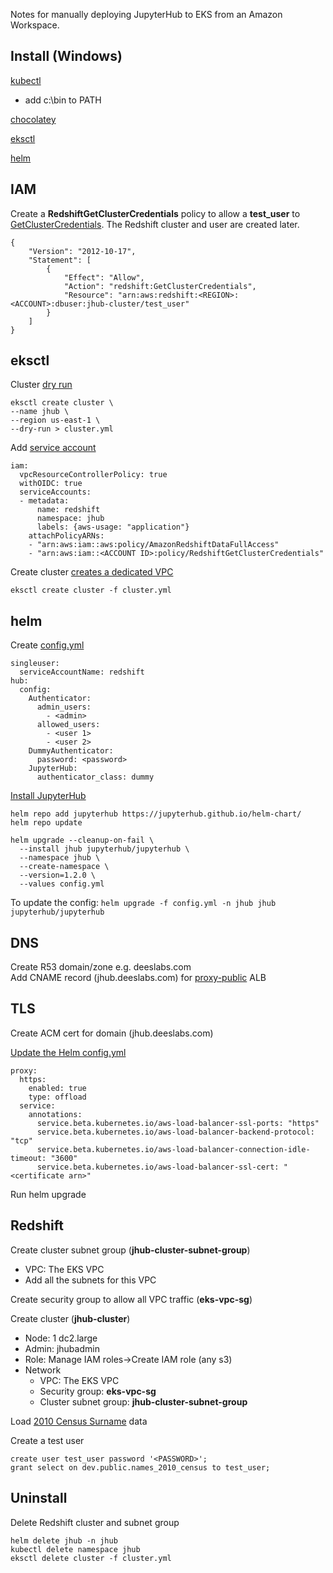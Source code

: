 Notes for manually deploying JupyterHub to EKS from an Amazon Workspace.

## Install (Windows)

[kubectl](https://docs.aws.amazon.com/eks/latest/userguide/install-kubectl.html) 

- add c:\bin to PATH

[chocolatey](https://chocolatey.org/install)  

[eksctl](https://docs.aws.amazon.com/eks/latest/userguide/eksctl.html)

[helm](https://docs.aws.amazon.com/eks/latest/userguide/helm.html)  

## IAM

Create a **RedshiftGetClusterCredentials** policy to allow a **test_user** to [GetClusterCredentials](https://docs.aws.amazon.com/redshift/latest/mgmt/generating-iam-credentials-role-permissions.html).  The Redshift cluster and user are created later.


```
{
    "Version": "2012-10-17",
    "Statement": [
        {
            "Effect": "Allow",
            "Action": "redshift:GetClusterCredentials",
            "Resource": "arn:aws:redshift:<REGION>:<ACCOUNT>:dbuser:jhub-cluster/test_user"
        }
    ]
}
```

## eksctl

Cluster [dry run](https://eksctl.io/usage/dry-run/)  

```
eksctl create cluster \
--name jhub \
--region us-east-1 \
--dry-run > cluster.yml
```

Add [service account](https://eksctl.io/usage/iamserviceaccounts/#usage-with-config-files)

```
iam:
  vpcResourceControllerPolicy: true
  withOIDC: true
  serviceAccounts:
  - metadata:
      name: redshift
      namespace: jhub
      labels: {aws-usage: "application"}
    attachPolicyARNs:
    - "arn:aws:iam::aws:policy/AmazonRedshiftDataFullAccess"
    - "arn:aws:iam::<ACCOUNT ID>:policy/RedshiftGetClusterCredentials"
```
Create cluster [creates a dedicated VPC](https://eksctl.io/usage/vpc-networking/)

`eksctl create cluster -f cluster.yml`

## helm

Create [config.yml](https://zero-to-jupyterhub.readthedocs.io/en/latest/resources/reference.html)

```
singleuser:
  serviceAccountName: redshift
hub:
  config:
    Authenticator:
      admin_users:
        - <admin>
      allowed_users:
        - <user 1>
        - <user 2>
    DummyAuthenticator:
      password: <password>
    JupyterHub:
      authenticator_class: dummy
```

[Install JupyterHub](https://zero-to-jupyterhub.readthedocs.io/en/latest/jupyterhub/installation.html)
```
helm repo add jupyterhub https://jupyterhub.github.io/helm-chart/
helm repo update

helm upgrade --cleanup-on-fail \
  --install jhub jupyterhub/jupyterhub \
  --namespace jhub \
  --create-namespace \
  --version=1.2.0 \
  --values config.yml
```
To update the config: `helm upgrade -f config.yml -n jhub jhub jupyterhub/jupyterhub`

## DNS 
Create R53 domain/zone e.g. deeslabs.com  
Add CNAME record (jhub.deeslabs.com) for [proxy-public](https://zero-to-jupyterhub.readthedocs.io/en/latest/administrator/security.html#set-up-your-domain) ALB

## TLS

Create ACM cert for domain (jhub.deeslabs.com)  

[Update the Helm config.yml](https://zero-to-jupyterhub.readthedocs.io/en/latest/administrator/security.html#off-loading-ssl-to-a-load-balancer)  
```
proxy:
  https:
    enabled: true
    type: offload
  service:
    annotations:
      service.beta.kubernetes.io/aws-load-balancer-ssl-ports: "https"
      service.beta.kubernetes.io/aws-load-balancer-backend-protocol: "tcp"
      service.beta.kubernetes.io/aws-load-balancer-connection-idle-timeout: "3600"
      service.beta.kubernetes.io/aws-load-balancer-ssl-cert: "<certificate arn>"
```
Run helm upgrade

## Redshift
Create cluster subnet group (**jhub-cluster-subnet-group**)
- VPC:  The EKS VPC
- Add all the subnets for this VPC

Create security group to allow all VPC traffic (**eks-vpc-sg**)

Create cluster (**jhub-cluster**)
- Node:  1 dc2.large
- Admin:  jhubadmin
- Role: Manage IAM roles->Create IAM role (any s3)
- Network
  - VPC: The EKS VPC
  - Security group: **eks-vpc-sg**
  - Cluster subnet group: **jhub-cluster-subnet-group**

Load [2010 Census Surname](https://www.census.gov/topics/population/genealogy/data/2010_surnames.html) data

Create a test user
```
create user test_user password '<PASSWORD>';
grant select on dev.public.names_2010_census to test_user;
```
## Uninstall

Delete Redshift cluster and subnet group
```
helm delete jhub -n jhub
kubectl delete namespace jhub
eksctl delete cluster -f cluster.yml
```
